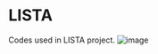 # LISTA
Codes used in LISTA project.
![image](https://github.com/haoshijie13/LISTA/assets/59014440/92db2bcd-39fd-4bbb-906c-ed2e4b0f0e5c)
